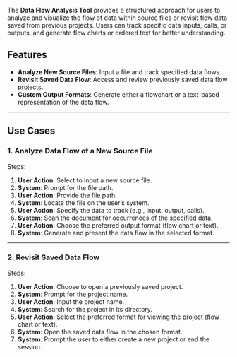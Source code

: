 The **Data Flow Analysis Tool** provides a structured approach for users to analyze and visualize the flow of data within source files or revisit flow data saved from previous projects. Users can track specific data inputs, calls, or outputs, and generate flow charts or ordered text for better understanding.

## Features
- **Analyze New Source Files**: Input a file and track specified data flows.
- **Revisit Saved Data Flow**: Access and review previously saved data flow projects.
- **Custom Output Formats**: Generate either a flowchart or a text-based representation of the data flow.

---

## Use Cases

### 1. **Analyze Data Flow of a New Source File**
Steps:
1. **User Action**: Select to input a new source file.
2. **System**: Prompt for the file path.
3. **User Action**: Provide the file path.
4. **System**: Locate the file on the user’s system.
5. **User Action**: Specify the data to track (e.g., input, output, calls).
6. **System**: Scan the document for occurrences of the specified data.
7. **User Action**: Choose the preferred output format (flow chart or text).
8. **System**: Generate and present the data flow in the selected format.

---

### 2. **Revisit Saved Data Flow**
Steps:
1. **User Action**: Choose to open a previously saved project.
2. **System**: Prompt for the project name.
3. **User Action**: Input the project name.
4. **System**: Search for the project in its directory.
5. **User Action**: Select the preferred format for viewing the project (flow chart or text).
6. **System**: Open the saved data flow in the chosen format.
7. **System**: Prompt the user to either create a new project or end the session.
